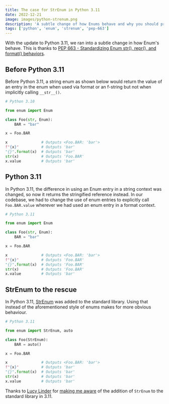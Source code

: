 ```yaml
---
title: The case for StrEnum in Python 3.11
date: 2022-12-21
image: images/python-strenum.png
description: 'A subtle change of how Enums behave and why you should probably use StrEnum instead'
tags: ['python', 'enum', 'strenum', 'pep-663']
---
```


With the update to Python 3.11, we ran into a subtle change in how Enum's behave. This is thanks to [PEP 663 - Standardizing Enum str(), repr(), and format() behaviors](https://peps.python.org/pep-0663/).

## Before Python 3.11

Before Python 3.11, a string enum as shown below would return the value of an entry in the enum when used via format or an f-string but not when implicitly calling `__str__()`.

```python
# Python 3.10

from enum import Enum

class Foo(str, Enum):
    BAR = "bar"

x = Foo.BAR

x               # Outputs <Foo.BAR: 'bar'>
f"{x}"          # Outputs 'bar'
"{}".format(x)  # Outputs 'bar'
str(x)          # Outputs 'Foo.BAR'
x.value         # Outputs 'bar'
```

## Python 3.11

In Python 3.11, the difference in using an Enum entry in a string context was changed, so now it returns the stringified reference instead. In our codebase, we had to change the use of enum entries to explicitly call `Foo.BAR.value` wherever we had used an enum entry in a format context.

```python
# Python 3.11

from enum import Enum

class Foo(str, Enum):
    BAR = "bar"

x = Foo.BAR

x               # Outputs <Foo.BAR: 'bar'>
f"{x}"          # Outputs 'Foo.BAR'
"{}".format(x)  # Outputs 'Foo.BAR'
str(x)          # Outputs 'Foo.BAR'
x.value         # Outputs 'bar'
```

## StrEnum to the rescue

In Python 3.11, [StrEnum](https://pypi.org/project/StrEnum/) was added to the standard library. Using that instead of the aforementioned style of enums makes for more obvious behaviour.

```python
# Python 3.11

from enum import StrEnum, auto

class Foo(StrEnum):
    BAR = auto()

x = Foo.BAR

x               # Outputs <Foo.BAR: 'bar'>
f"{x}"          # Outputs 'bar'
"{}".format(x)  # Outputs 'bar'
str(x)          # Outputs 'bar'
x.value         # Outputs 'bar'
```

Thanks to [Lucy Linder](https://dev.to/derlin) for [making me aware](https://dev.to/derlin/7-python-311-new-features-11pk) of the addition of `StrEnum` to the standard library in 3.11.
